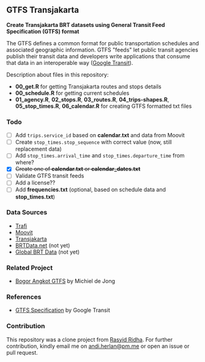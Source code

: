 ## GTFS Transjakarta

**Create Transjakarta BRT datasets using General Transit Feed Specification (GTFS) format**

The GTFS defines a common format for public transportation schedules and associated geographic information. GTFS "feeds" let public transit agencies publish their transit data and developers write applications that consume that data in an interoperable way ([Google Transit](https://developers.google.com/transit/gtfs)).

Description about files in this repository:

-   **00_get.R** for getting Transjakarta routes and stops details
-   **00_schedule.R** for getting current schedules
-   **01_agency.R**, **02_stops.R**, **03_routes.R**, **04_trips-shapes.R**, **05_stop_times.R**, **06_calendar.R** for creating GTFS formatted txt files

### Todo

-   [ ] Add `trips.service_id` based on **calendar.txt** and data from Moovit
-   [ ] Create `stop_times.stop_sequence` with correct value (now, still replacement data)
-   [ ] Add `stop_times.arrival_time` and `stop_times.departure_time` from where?
-   [x] ~~Create one of **calendar.txt** or **calendar_dates.txt**~~
-   [ ] Validate GTFS transit feeds
-   [ ] Add a license??
-   [ ] Add **frequencies.txt** (optional, based on schedule data and **stop_times.txt**)

### Data Sources

-   [Trafi](https://www.trafi.com/)
-   [Moovit](https://moovitapp.com/)
-   [Transjakarta](https://transjakarta.co.id)
-   [BRTData.net](https://www.brtdata.net/city?c=jakarta) (not yet)
-   [Global BRT Data](https://brtdata.org/location/asia/indonesia/jakarta) (not yet)

### Related Project

-   [Bogor Angkot GTFS](https://github.com/michielbdejong/bogor-angkot-gtfs) by Michiel de Jong

### References

-   [GTFS Specification](https://github.com/google/transit/blob/master/gtfs/spec/en/reference.md) by Google Transit

### Contribution

This repository was a clone project from [Rasyid Ridha](https://github.com/rasyidstat/transjakarta). For further contribution, kindly email me on [andi.herlan\@pm.me](mailto:andi.herlan@protonmail.com) or open an issue or pull request.
